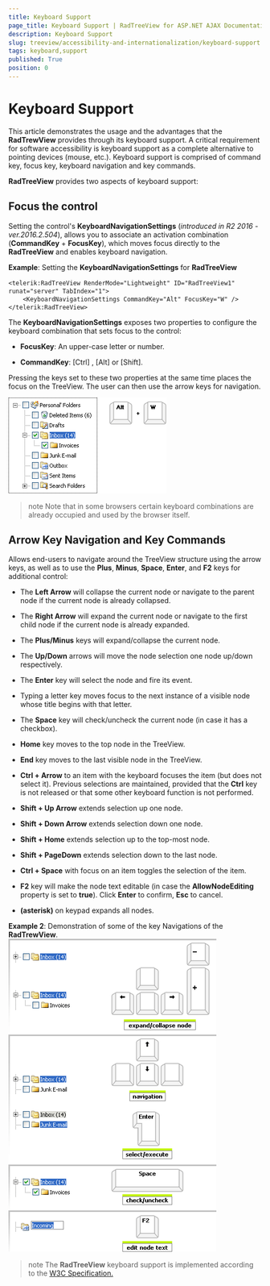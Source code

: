 ```yaml
---
title: Keyboard Support
page_title: Keyboard Support | RadTreeView for ASP.NET AJAX Documentation
description: Keyboard Support
slug: treeview/accessibility-and-internationalization/keyboard-support
tags: keyboard,support
published: True
position: 0
---
```


# Keyboard Support



This article demonstrates the usage and the advantages that the **RadTrewView** provides through its keyboard support. A critical requirement for software accessibility is keyboard support as a complete alternative to pointing devices (mouse, etc.). Keyboard support is comprised of command key, focus key, keyboard navigation and key commands.

**RadTreeView** provides two aspects of keyboard support:

## Focus the control

Setting the control's **KeyboardNavigationSettings** (*introduced in R2 2016 - ver.2016.2.504*), allows you to associate an activation combination (**CommandKey** + **FocusKey**), which moves focus directly to the **RadTreeView** and enables keyboard navigation.

**Example**: Setting the **KeyboardNavigationSettings** for **RadTreeView**

````ASPNET
<telerik:RadTreeView RenderMode="Lightweight" ID="RadTreeView1" runat="server" TabIndex="1">
    <KeyboardNavigationSettings CommandKey="Alt" FocusKey="W" />
</telerik:RadTreeView>
````

The **KeyboardNavigationSettings** exposes two properties to configure the keyboard combination that sets focus to the control:

* **FocusKey**: An upper-case letter or number.

* **CommandKey**: [Ctrl] , [Alt] or [Shift].

Pressing the keys set to these two properties at the same time places the focus on the TreeView. The user can then use the arrow keys for navigation.

![RadTreeView ArrowKey Navigation](images/treeview_keyboardsupport01g.gif)

>note Note that in some browsers certain keyboard combinations are already occupied and used by the browser itself.
>

## Arrow Key Navigation and Key Commands

Allows end-users to navigate around the TreeView structure using the arrow keys, as well as to use the **Plus**, **Minus**, **Space**, **Enter**, and **F2** keys for additional control:

* The **Left Arrow** will collapse the current node or navigate to the parent node if the current node is already collapsed.

* The **Right Arrow** will expand the current node or navigate to the first child node if the current node is already expanded.

* The **Plus/Minus** keys will expand/collapse the current node.

* The **Up/Down** arrows will move the node selection one node up/down respectively.

* The **Enter** key will select the node and fire its event.

* Typing a letter key moves focus to the next instance of a visible node whose title begins with that letter.

* The **Space** key will check/uncheck the current node (in case it has a checkbox).

* **Home** key moves to the top node in the TreeView.

* **End** key moves to the last visible node in the TreeView.

* **Ctrl + Arrow** to an item with the keyboard focuses the item (but does not select it). Previous selections are maintained, provided that the **Ctrl** key is not released or that some other keyboard function is not performed.

* **Shift + Up Arrow** extends selection up one node.

* **Shift + Down Arrow** extends selection down one node.

* **Shift + Home** extends selection up to the top-most node.

* **Shift + PageDown** extends selection down to the last node.

* **Ctrl + Space** with focus on an item toggles the selection of the item.

* **F2** key will make the node text editable (in case the **AllowNodeEditing** property is set to **true**). Click **Enter** to confirm, **Esc** to cancel.

* **(asterisk)** on keypad expands all nodes.

**Example 2**: Demonstration of some of the key Navigations of the **RadTrewView**.
![RadTreeView ArrowKey Navigation](images/treeview_keyboardsupport02.gif)

>note The **RadTreeView** keyboard support is implemented according to the [W3C Specification. ](http://www.w3.org/TR/2010/WD-wai-aria-practices-20100916/#TreeView)
>
